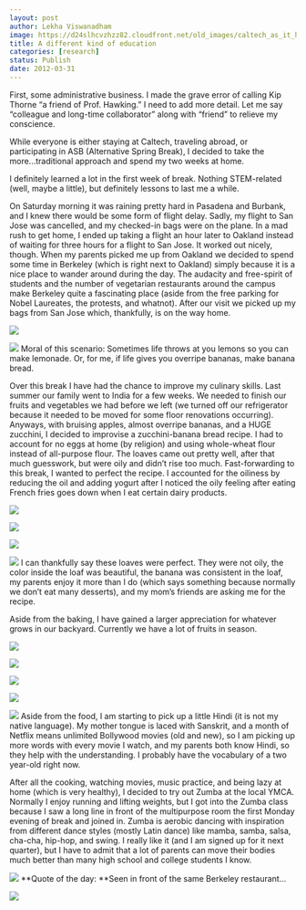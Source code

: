 ```yaml
---
layout: post
author: Lekha Viswanadham
image: https://d24slhcvzhzz82.cloudfront.net/old_images/caltech_as_it_happens/6a0105349b8251970b0167644d4592970b.jpg
title: A different kind of education 
categories: [research]
status: Publish
date: 2012-03-31
---
```


First, some administrative business. I made the grave error of calling Kip Thorne “a friend of Prof. Hawking.” I need to add more detail. Let me say “colleague and long-time collaborator” along with “friend” to relieve my conscience.

While everyone is either staying at Caltech, traveling abroad, or participating in ASB (Alternative Spring Break), I decided to take the more...traditional approach and spend my two weeks at home.

I definitely learned a lot in the first week of break. Nothing STEM-related (well, maybe a little), but definitely lessons to last me a while.

On Saturday morning it was raining pretty hard in Pasadena and Burbank, and I knew there would be some form of flight delay. Sadly, my flight to San Jose was cancelled, and my checked-in bags were on the plane. In a mad rush to get home, I ended up taking a flight an hour later to Oakland instead of waiting for three hours for a flight to San Jose. It worked out nicely, though. When my parents picked me up from Oakland we decided to spend some time in Berkeley (which is right next to Oakland) simply because it is a nice place to wander around during the day. The audacity and free-spirit of students and the number of vegetarian restaurants around the campus make Berkeley quite a fascinating place (aside from the free parking for Nobel Laureates, the protests, and whatnot). After our visit we picked up my bags from San Jose which, thankfully, is on the way home.


![](https://d24slhcvzhzz82.cloudfront.net/old_images/caltech_as_it_happens/6a0105349b8251970b0167644d4a28970b.jpg)

![](https://d24slhcvzhzz82.cloudfront.net/old_images/caltech_as_it_happens/6a0105349b8251970b016303585045970d.jpg)
Moral of this scenario: Sometimes life throws at you lemons so you can make lemonade. Or, for me, if life gives you overripe bananas, make banana bread.

Over this break I have had the chance to improve my culinary skills. Last summer our family went to India for a few weeks. We needed to finish our fruits and vegetables we had before we left (we turned off our refrigerator because it needed to be moved for some floor renovations occurring). Anyways, with bruising apples, almost overripe bananas, and a HUGE zucchini, I decided to improvise a zucchini-banana bread recipe. I had to account for no eggs at home (by religion) and using whole-wheat flour instead of all-purpose flour. The loaves came out pretty well, after that much guesswork, but were oily and didn’t rise too much. Fast-forwarding to this break, I wanted to perfect the recipe. I accounted for the oiliness by reducing the oil and adding yogurt after I noticed the oily feeling after eating French fries goes down when I eat certain dairy products.


![](https://d24slhcvzhzz82.cloudfront.net/old_images/caltech_as_it_happens/6a0105349b8251970b0167644ed979970b.jpg)

![](https://d24slhcvzhzz82.cloudfront.net/old_images/caltech_as_it_happens/6a0105349b8251970b0168e94fc675970c.jpg)

![](https://d24slhcvzhzz82.cloudfront.net/old_images/caltech_as_it_happens/6a0105349b8251970b0167644f7337970b.jpg)

![](https://d24slhcvzhzz82.cloudfront.net/old_images/caltech_as_it_happens/6a0105349b8251970b0167644f74a7970b.jpg)
I can thankfully say these loaves were perfect. They were not oily, the color inside the loaf was beautiful, the banana was consistent in the loaf, my parents enjoy it more than I do (which says something because normally we don’t eat many desserts), and my mom’s friends are asking me for the recipe.

Aside from the baking, I have gained a larger appreciation for whatever grows in our backyard. Currently we have a lot of fruits in season.


![](https://d24slhcvzhzz82.cloudfront.net/old_images/caltech_as_it_happens/6a0105349b8251970b0163035a80a7970d.jpg)

![](https://d24slhcvzhzz82.cloudfront.net/old_images/caltech_as_it_happens/6a0105349b8251970b0167644f79ff970b.jpg)

![](https://d24slhcvzhzz82.cloudfront.net/old_images/caltech_as_it_happens/6a0105349b8251970b0163035a81c0970d.jpg)

![](https://d24slhcvzhzz82.cloudfront.net/old_images/caltech_as_it_happens/6a0105349b8251970b0163035a824b970d.jpg)

![](https://d24slhcvzhzz82.cloudfront.net/old_images/caltech_as_it_happens/6a0105349b8251970b0167644f7909970b.jpg)
Aside from the food, I am starting to pick up a little Hindi (it is not my native language). My mother tongue is laced with Sanskrit, and a month of Netflix means unlimited Bollywood movies (old and new), so I am picking up more words with every movie I watch, and my parents both know Hindi, so they help with the understanding. I probably have the vocabulary of a two year-old right now.

After all the cooking, watching movies, music practice, and being lazy at home (which is very healthy), I decided to try out Zumba at the local YMCA. Normally I enjoy running and lifting weights, but I got into the Zumba class because I saw a long line in front of the multipurpose room the first Monday evening of break and joined in. Zumba is aerobic dancing with inspiration from different dance styles (mostly Latin dance) like mamba, samba, salsa, cha-cha, hip-hop, and swing. I really like it (and I am signed up for it next quarter), but I have to admit that a lot of parents can move their bodies much better than many high school and college students I know.


![](https://d24slhcvzhzz82.cloudfront.net/old_images/caltech_as_it_happens/6a0105349b8251970b0167644f82f6970b.jpg)
**Quote of the day: **Seen in front of the same Berkeley restaurant...


![](https://d24slhcvzhzz82.cloudfront.net/old_images/caltech_as_it_happens/6a0105349b8251970b0167644fac3f970b.jpg)
